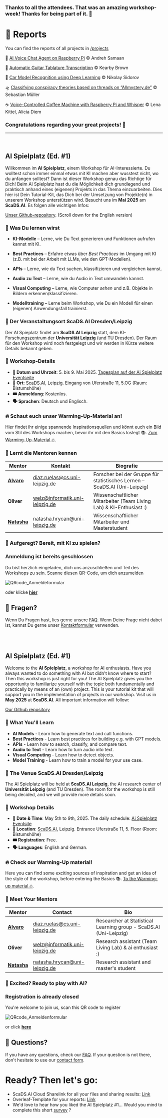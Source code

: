 ### Thanks to all the attendees. That was an amazing workshop-week! Thanks for being part of it. 🙌
# 📝 Reports
You can find the reports of all projects in [/projects](https://github.com/IvaroEkel/AI-Spielplatz/tree/main/projects)

🎤 [AI Voice Chat Agent on Raspberry Pi](https://github.com/IvaroEkel/AI-Spielplatz/tree/main/projects/AI%20Voice%20Chat%20Agent%20on%20Raspberry%20Pi) ©️ Andreh Samaan

🎼 [Automatic Guitar Tablature Transcription](https://github.com/IvaroEkel/AI-Spielplatz/tree/main/projects/Automatic%20Guitar%20Tablature%20Transciption) ©️ Kearby Brown

🚗 [Car Model Recognition using Deep Learning](https://github.com/IvaroEkel/AI-Spielplatz/tree/main/projects/Car%20Model%20Recognition%20using%20Deep%20Learning) ©️ Nikolay Sidorov

🛸 [Classifying conspiracy theories based on threads on ”Allmystery.de”](https://github.com/IvaroEkel/AI-Spielplatz/tree/main/projects/Classifying%20conspiracy%20theories%20based%20on%20threads%20on%20%E2%80%9DAllmystery.de%E2%80%9D) ©️ Sebastian Müller

☕ [Voice-Controlled Coffee Machine with Raspberry Pi and Whisper](https://github.com/IvaroEkel/AI-Spielplatz/tree/main/projects/Voice-Controlled%20Coffee%20Machine%20with%20Raspberry%20Pi%20and%20Whisper) ©️ Lena Kittel, Alicia Diem

###  Congratulations regarding your great projects! 👏

____________________

<br>

## AI Spielplatz (Ed. #1)

Willkommen im **AI Spielplatz**, einem Workshop für AI-Interessierte. Du wolltest schon immer einmal etwas mit KI machen aber wusstest nicht, wo du anfangen solltest? Dann ist dieser Workshop genau das Richtige für Dich! 
Beim AI Spielplatz hast du die Möglichkeit dich grundlegend und praktisch anhand eines (eigenen) Projekts in das Thema einzuarbeiten. Dies hier ist Dein Tutorial-Kit, das Dich bei der Umsetzung von Projekte(n) in unserem Workshop unterstützen wird. Besucht uns im **Mai 2025** am **ScaDS.AI**. Es folgen alle wichtigen Infos:

[Unser Github-repository](https://github.com/IvaroEkel/AI-Spielplatz/tree/main).
(Scroll down for the English version)

### 🚀 Was Du lernen wirst

- **KI-Modelle** – Lerne, wie Du Text generieren und Funktionen aufrufen kannst mit KI.

- **Best Practices** – Erfahre etwas über *Best Practices* im Umgang mit KI (z.B. mit bei der Arbeit mit LLMs, wie den GPT-Modellen).

- **APIs** – Lerne, wie du Text suchen, klassifizieren und vergleichen kannst.

- **Audio zu Text** – Lerne, wie du Audio in Text umwandeln kannst.

- **Visual Computing** – Lerne, wie Computer *sehen* und z.B. Objekte in Bildern erkennen/klassifizieren.

- **Modelltraining** – Lerne beim Workshop, wie Du ein Modell für einen (eigenen) Anwendungsfall trainierst.

### 📍 Der Veranstaltungsort ScaDS.AI Dresden/Leipzig

Der AI Spieplatz findet am **ScaDS.AI Leipzig** statt, dem KI-Forschungszentrum der **Universität Leipzig** (und TU Dresden). Der Raum für den Workshop wird noch festgelegt und wir werden in Kürze weitere Details bekannt geben.

### 📅 Workshop-Details

- **📆 Datum und Uhrzeit**: 5. bis 9. Mai 2025. [Tagesplan auf der Ai Spielplatz Eventseite](https://scads.ai/event/ai-spielplatz/)
- **📍 Ort**: [ScaDS.AI](https://maps.app.goo.gl/zb5w6eYDrzKAqs467), Leipzig. Eingang von Uferstraße 11, 5.OG (Raum: Bistumshöhe)
- **🎟️ Anmeldung**: Kostenlos.
- **🗣 Sprachen**: Deutsch und Englisch.

### 🔥 Schaut euch unser Warming-Up-Material an!
Hier findet ihr einige spannende Inspirationsquellen und könnt euch ein Bild vom Stil des Workshops machen, bevor ihr mit den Basics loslegt 📚. [Zum Warming-Up-Material 🔥](https://github.com/IvaroEkel/AI-Spielplatz/tree/main/Warming-Up).

### 🎤 Lernt die Mentoren kennen

| Mentor | Kontakt | Biografie |
|---------|---------|------|
| [**Alvaro**](https://www.linkedin.com/in/alvaro-diaz-ruelas) | [diaz.ruelas@cs.uni-leipzig.de](mailto:diaz.ruelas@cs.uni-leipzig.de) | Forscher bei der Gruppe für statistisches Lernen – ScaDS.AI (Uni-Leipzig) |
| **Oliver** | [welz@informatik.uni-leipzig.de](mailto:welz@informatik.uni-leipzig.de) | Wissenschaftlicher Mitarbeiter (Team Living Lab) & KI-Enthusiast :) |
| [**Natasha**](https://natashahrycan.github.io/) | [natasha.hrycan@uni-leipzig.de](mailto:natasha.hrycan@uni-leipzig.de) | Wissenschaftlicher Mitarbeiter und Masterstudent |

### 🧠 Aufgeregt? Bereit, mit KI zu spielen?

### Anmeldung ist bereits geschlossen

Du bist herzlich eingeladen, dich uns anzuschließen und Teil des Workshops zu sein. Scanne diesen QR-Code, um dich anzumelden

![QRcode_Anmeldeformular](https://github.com/user-attachments/assets/efe91d0c-ad51-4978-bb8e-95d40e8b52bf)

oder klicke [**hier**](https://cloud.scadsai.uni-leipzig.de/index.php/apps/forms/embed/jLZZso4dKyeG8FScCifPJoM9)

## 🤔 Fragen?
Wenn Du Fragen hast, lies gerne unsere [FAQ](https://github.com/IvaroEkel/AI-Spielplatz/blob/main/FAQ.md). Wenn Deine Frage nicht dabei ist, kannst Du gerne unser [Kontaktformular](https://cloud.scadsai.uni-leipzig.de/index.php/apps/forms/s/rx6Ejbmqt9S6AcnXsXHopy9M) verwenden.

<br>
</br>


## AI Spielplatz (Ed. #1)

Welcome to the **AI Spielplatz**, a workshop for AI enthusiasts. Have you always wanted to do something with AI but didn't know where to start? Then this workshop is just right for you! 
The AI Spielplatz gives you the opportunity to familiarize yourself with the topic both fundamentally and practically by means of an (own) project. This is your tutorial kit that will support you in the implementation of projects in our workshop. Visit us in **May 2025** at **ScaDS.AI**. All important information will follow:

[Our Github repository](https://github.com/IvaroEkel/AI-Spielplatz/tree/main)

### 🚀 What You'll Learn

- **AI Models** - Learn how to generate text and call functions.
- **Best Practices** - Learn best practices for building e.g. with GPT models.
- **APIs** - Learn how to search, classify, and compare text.
- **Audio to Text** - Learn how to turn audio into text.
- **Visual Computing** - Learn how to detect objects.
- **Model Training** - Learn how to train a model for your use case.

### 📍 The Venue ScaDS.AI Dresden/Leipzig

The AI Spielplatz will be held at **ScaDS.AI Leipzig**, the AI research center of **Universität Leipzig** (and TU Dresden). The room for the workshop is still being decided, and we will provide more details soon.

### 📅 Workshop Details

- **📆 Date & Time**: May 5th to 9th, 2025. The daily schedule: [Ai Spielplatz Eventsite](https://scads.ai/event/ai-spielplatz/)
- **📍 Location**: [ScaDS.AI](https://maps.app.goo.gl/zb5w6eYDrzKAqs467), Leipzig. Entrance Uferstraße 11, 5. Floor (Room: Bistumshöhe)
- **🎟️ Registration**: Free.
- **🗣 Languages**: English and German. 

### 🔥 Check our Warming-Up material! 
Here you can find some exciting sources of inspiration and get an idea of the style of the workshop, before entering the Basics 📚. [To the Warming-up material 🔥](https://github.com/IvaroEkel/AI-Spielplatz/tree/main/Warming-Up).

### 🎤 Meet Your Mentors

| Mentor  | Contact  | Bio  |
|---------|---------|------|
| [**Alvaro**](https://www.linkedin.com/in/alvaro-diaz-ruelas) | [diaz.ruelas@cs.uni-leipzig.de](mailto:diaz.ruelas@cs.uni-leipzig.de) | Researcher at Statistical Learning group - ScaDS.AI (Uni-Leipzig) |
| **Oliver** | [welz@informatik.uni-leipzig.de](mailto:welz@informatik.uni-leipzig.de) | Research assistant (Team Living Lab) & ai enthusiast :) |
| [**Natasha**](https://natashahrycan.github.io/) | [natasha.hrycan@uni-leipzig.de](mailto:natasha.hrycan@uni-leipzig.de) | Research assistant and master's student |


### 🧠 Excited? Ready to play with AI? 

### Registration is already closed

You're welcome to join us, scan this QR code to register

![QRcode_Anmeldenformular](https://github.com/user-attachments/assets/efe91d0c-ad51-4978-bb8e-95d40e8b52bf)

or click [**here**](https://cloud.scadsai.uni-leipzig.de/index.php/apps/forms/embed/jLZZso4dKyeG8FScCifPJoM9)


## 🤔 Questions?
If you have any questions, check our [FAQ](https://github.com/IvaroEkel/AI-Spielplatz/blob/main/FAQ.md). If your question is not there, don't hesitate to use our [contact form](https://cloud.scadsai.uni-leipzig.de/index.php/apps/forms/s/rx6Ejbmqt9S6AcnXsXHopy9M).

# Ready? Then let's go:
- ScaDS.AI Cloud Sharelink for all your files and sharing results: [Link](https://cloud.scadsai.uni-leipzig.de/index.php/s/8TWEMX32KgfrrwF)
- Overleaf-Template for your reports: [Link](https://www.overleaf.com/6437493389zcphbztytjhd#556a35)
- We'd love to hear how you liked the AI Spielplatz #1... Would you mind to complete this short [survey](https://cloud.scadsai.uni-leipzig.de/index.php/apps/forms/s/TG6WyTXrtYRJCC9G8qjJFEM6) ?

